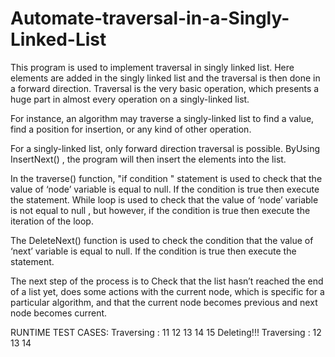 # Automate-traversal-in-a-Singly-Linked-List





This program is used to implement traversal in singly linked list. Here elements are added in the singly linked list and the traversal is then done in a forward direction. Traversal is the very basic operation, which presents a huge part in almost every operation on a singly-linked list.

For instance, an algorithm may traverse a singly-linked list to find a value, find a position for insertion, or any kind of other operation.

For a singly-linked list, only forward direction traversal is possible. ByUsing InsertNext() , the program will then insert the elements into the list.

In  the traverse() function, "if condition " statement is used to check that the value of ‘node’ variable is equal to null. If the condition is true then execute the statement. While loop is used to check that the value of ‘node’ variable is not equal to null , but however, if the condition is true then execute the iteration of the loop.

The DeleteNext() function is used to check the condition that the value of ‘next’ variable is equal to null. If the condition is true then execute the statement. 

The next step of the process is to Check  that the list hasn’t reached the end of a list yet, does some actions with the current node, which is specific for a particular algorithm, and that the current node becomes previous and next node becomes current.


RUNTIME TEST CASES:
Traversing :
11
12
13
14
15
Deleting!!!
Traversing :
12
13
14

